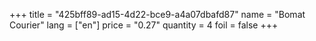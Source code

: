 +++
title = "425bff89-ad15-4d22-bce9-a4a07dbafd87"
name = "Bomat Courier"
lang = ["en"]
price = "0.27"
quantity = 4
foil = false
+++

